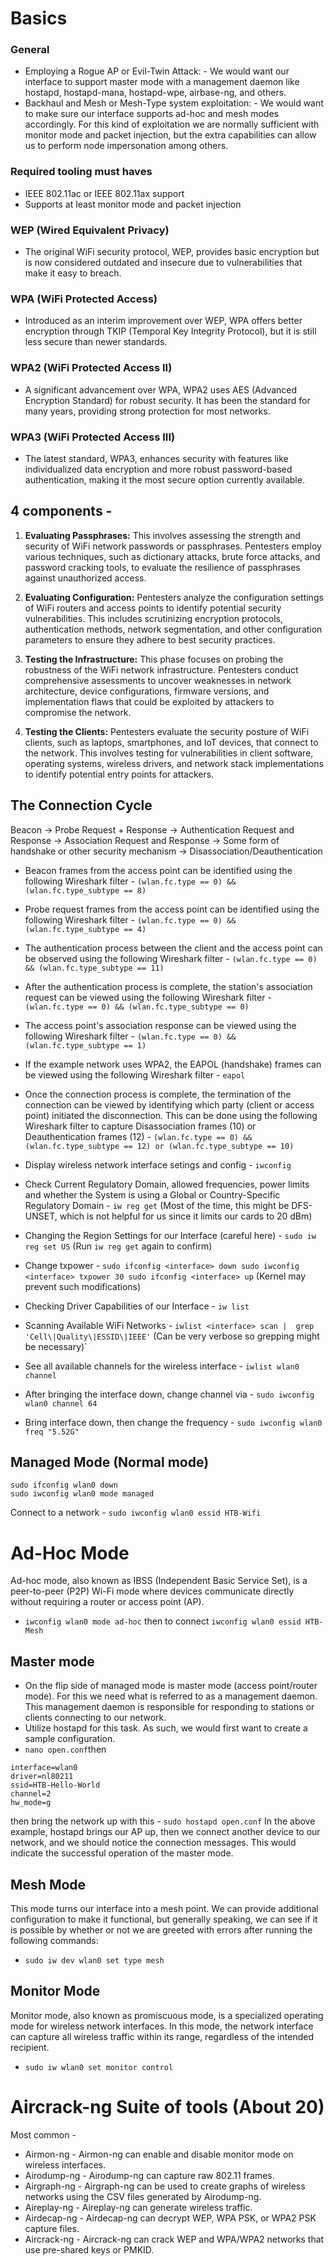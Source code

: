 # Basics

### General
- Employing a Rogue AP or Evil-Twin Attack: - We would want our interface to support master mode with a management daemon like hostapd, hostapd-mana, hostapd-wpe, airbase-ng, and others.
- Backhaul and Mesh or Mesh-Type system exploitation: - We would want to make sure our interface supports ad-hoc and mesh modes accordingly. For this kind of exploitation we are normally sufficient with monitor mode and packet injection, but the extra capabilities can allow us to perform node impersonation among others.

### Required tooling must haves
- IEEE 802.11ac or IEEE 802.11ax support
- Supports at least monitor mode and packet injection

### WEP (Wired Equivalent Privacy)
- The original WiFi security protocol, WEP, provides basic encryption but is now considered outdated and insecure due to vulnerabilities that make it easy to breach.
### WPA (WiFi Protected Access)
- Introduced as an interim improvement over WEP, WPA offers better encryption through TKIP (Temporal Key Integrity Protocol), but it is still less secure than newer standards.
### WPA2 (WiFi Protected Access II)
- A significant advancement over WPA, WPA2 uses AES (Advanced Encryption Standard) for robust security. It has been the standard for many years, providing strong protection for most networks.
### WPA3 (WiFi Protected Access III)
- The latest standard, WPA3, enhances security with features like individualized data encryption and more robust password-based authentication, making it the most secure option currently available.

## 4 components -
1. **Evaluating Passphrases:** This involves assessing the strength and security of WiFi network passwords or passphrases. Pentesters employ various techniques, such as dictionary attacks, brute force attacks, and password cracking tools, to evaluate the resilience of passphrases against unauthorized access.

2. **Evaluating Configuration:** Pentesters analyze the configuration settings of WiFi routers and access points to identify potential security vulnerabilities. This includes scrutinizing encryption protocols, authentication methods, network segmentation, and other configuration parameters to ensure they adhere to best security practices.

3. **Testing the Infrastructure:** This phase focuses on probing the robustness of the WiFi network infrastructure. Pentesters conduct comprehensive assessments to uncover weaknesses in network architecture, device configurations, firmware versions, and implementation flaws that could be exploited by attackers to compromise the network.

4. **Testing the Clients:** Pentesters evaluate the security posture of WiFi clients, such as laptops, smartphones, and IoT devices, that connect to the network. This involves testing for vulnerabilities in client software, operating systems, wireless drivers, and network stack implementations to identify potential entry points for attackers.


## The Connection Cycle
Beacon -> Probe Request + Response -> Authentication Request and Response -> Association Request and Response -> Some form of handshake or other security mechanism -> Disassociation/Deauthentication

- Beacon frames from the access point can be identified using the following Wireshark filter - `(wlan.fc.type == 0) && (wlan.fc.type_subtype == 8)`
- Probe request frames from the access point can be identified using the following Wireshark filter - `(wlan.fc.type == 0) && (wlan.fc.type_subtype == 4)`
- The authentication process between the client and the access point can be observed using the following Wireshark filter - `(wlan.fc.type == 0) && (wlan.fc.type_subtype == 11)`
- After the authentication process is complete, the station's association request can be viewed using the following Wireshark filter - `(wlan.fc.type == 0) && (wlan.fc.type_subtype == 0)`
- The access point's association response can be viewed using the following Wireshark filter - `(wlan.fc.type == 0) && (wlan.fc.type_subtype == 1)`
- If the example network uses WPA2, the EAPOL (handshake) frames can be viewed using the following Wireshark filter - `eapol`
- Once the connection process is complete, the termination of the connection can be viewed by identifying which party (client or access point) initiated the disconnection. This can be done using the following Wireshark filter to capture Disassociation frames (10) or Deauthentication frames (12) - `(wlan.fc.type == 0) && (wlan.fc.type_subtype == 12) or (wlan.fc.type_subtype == 10)`

- Display wireless network interface setings and config - `iwconfig`
- Check Current Regulatory Domain, allowed frequencies, power limits and whether the System is using a Global or Country-Specific Regulatory Domain - `iw reg get` (Most of the time, this might be DFS-UNSET, which is not helpful for us since it limits our cards to 20 dBm)
- Changing the Region Settings for our Interface (careful here) - `sudo iw reg set US` (Run `iw reg get` again to confirm)
- Change txpower - ```sudo ifconfig <interface> down
sudo iwconfig <interface> txpower 30
sudo ifconfig <interface> up``` (Kernel may prevent such modifications)

- Checking Driver Capabilities of our Interface - `iw list`
- Scanning Available WiFi Networks - `iwlist <interface> scan |  grep 'Cell\|Quality\|ESSID\|IEEE'` (Can be very verbose so grepping might be necessary)`
- See all available channels for the wireless interface - `iwlist wlan0 channel`
- After bringing the interface down, change channel via - `sudo iwconfig wlan0 channel 64`
- Bring interface down, then change the frequency - `sudo iwconfig wlan0 freq "5.52G"`

## Managed Mode (Normal mode)
```
sudo ifconfig wlan0 down
sudo iwconfig wlan0 mode managed
```
Connect to a network - `sudo iwconfig wlan0 essid HTB-Wifi`

# Ad-Hoc Mode
Ad-hoc mode, also known as IBSS (Independent Basic Service Set), is a peer-to-peer (P2P) Wi-Fi mode where devices communicate directly without requiring a router or access point (AP).
- `iwconfig wlan0 mode ad-hoc` then to connect `iwconfig wlan0 essid HTB-Mesh`

## Master mode
- On the flip side of managed mode is master mode (access point/router mode). For this we need what is referred to as a management daemon. This management daemon is responsible for responding to stations or clients connecting to our network.
- Utilize hostapd for this task. As such, we would first want to create a sample configuration.
- `nano open.conf`then
```
interface=wlan0
driver=nl80211
ssid=HTB-Hello-World
channel=2
hw_mode=g
```
then bring the network up with this - `sudo hostapd open.conf`
In the above example, hostapd brings our AP up, then we connect another device to our network, and we should notice the connection messages. This would indicate the successful operation of the master mode.

## Mesh Mode
This mode turns our interface into a mesh point. We can provide additional configuration to make it functional, but generally speaking, we can see if it is possible by whether or not we are greeted with errors after running the following commands:
- `sudo iw dev wlan0 set type mesh`

## Monitor Mode
Monitor mode, also known as promiscuous mode, is a specialized operating mode for wireless network interfaces. In this mode, the network interface can capture all wireless traffic within its range, regardless of the intended recipient.
- `sudo iw wlan0 set monitor control`

# Aircrack-ng Suite of tools (About 20)
Most common -
- Airmon-ng - Airmon-ng can enable and disable monitor mode on wireless interfaces.
- Airodump-ng - Airodump-ng can capture raw 802.11 frames.
- Airgraph-ng - Airgraph-ng can be used to create graphs of wireless networks using the CSV files generated by Airodump-ng.
- Aireplay-ng - Aireplay-ng can generate wireless traffic.
- Airdecap-ng - Airdecap-ng can decrypt WEP, WPA PSK, or WPA2 PSK capture files.
- Aircrack-ng - Aircrack-ng can crack WEP and WPA/WPA2 networks that use pre-shared keys or PMKID.


